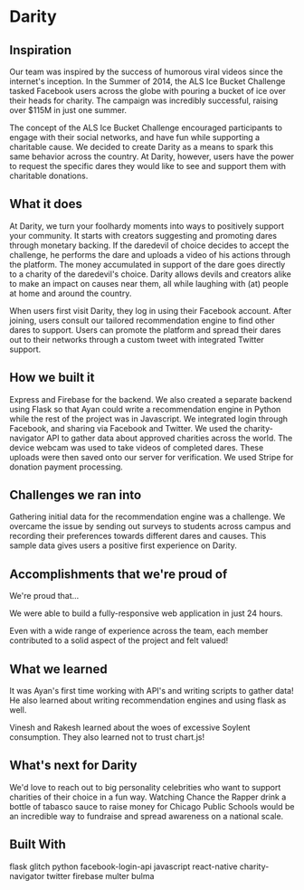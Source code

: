 # Darity

## Inspiration
Our team was inspired by the success of humorous viral videos since the internet's inception. In the Summer of 2014, the ALS Ice Bucket Challenge tasked Facebook users across the globe with pouring a bucket of ice over their heads for charity. The campaign was incredibly successful, raising over $115M in just one summer.

The concept of the ALS Ice Bucket Challenge encouraged participants to engage with their social networks, and have fun while supporting a charitable cause. We decided to create Darity as a means to spark this same behavior across the country. At Darity, however, users have the power to request the specific dares they would like to see and support them with charitable donations.

## What it does
At Darity, we turn your foolhardy moments into ways to positively support your community. It starts with creators suggesting and promoting dares through monetary backing. If the daredevil of choice decides to accept the challenge, he performs the dare and uploads a video of his actions through the platform. The money accumulated in support of the dare goes directly to a charity of the daredevil's choice. Darity allows devils and creators alike to make an impact on causes near them, all while laughing with (at) people at home and around the country.

When users first visit Darity, they log in using their Facebook account. After joining, users consult our tailored recommendation engine to find other dares to support. Users can promote the platform and spread their dares out to their networks through a custom tweet with integrated Twitter support.

## How we built it
Express and Firebase for the backend. We also created a separate backend using Flask so that Ayan could write a recommendation engine in Python while the rest of the project was in Javascript. We integrated login through Facebook, and sharing via Facebook and Twitter. We used the charity-navigator API to gather data about approved charities across the world. The device webcam was used to take videos of completed dares. These uploads were then saved onto our server for verification. We used Stripe for donation payment processing.

## Challenges we ran into
Gathering initial data for the recommendation engine was a challenge. We overcame the issue by sending out surveys to students across campus and recording their preferences towards different dares and causes. This sample data gives users a positive first experience on Darity.

## Accomplishments that we're proud of
We're proud that...

We were able to build a fully-responsive web application in just 24 hours.

Even with a wide range of experience across the team, each member contributed to a solid aspect of the project and felt valued!

## What we learned
It was Ayan's first time working with API's and writing scripts to gather data! He also learned about writing recommendation engines and using flask as well.

Vinesh and Rakesh learned about the woes of excessive Soylent consumption. They also learned not to trust chart.js!

## What's next for Darity
We'd love to reach out to big personality celebrities who want to support charities of their choice in a fun way. Watching Chance the Rapper drink a bottle of tabasco sauce to raise money for Chicago Public Schools would be an incredible way to fundraise and spread awareness on a national scale.

## Built With
flask
glitch
python
facebook-login-api
javascript
react-native
charity-navigator
twitter
firebase
multer
bulma
